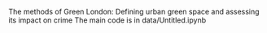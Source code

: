 The methods of Green London: Defining urban green space and assessing its impact on crime
The main code is in data/Untitled.ipynb
